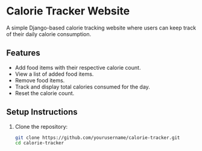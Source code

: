 # Calorie Tracker Website

A simple Django-based calorie tracking website where users can keep track of their daily calorie consumption.

## Features

- Add food items with their respective calorie count.
- View a list of added food items.
- Remove food items.
- Track and display total calories consumed for the day.
- Reset the calorie count.

## Setup Instructions

1. Clone the repository:
   ```bash
   git clone https://github.com/yourusername/calorie-tracker.git
   cd calorie-tracker
